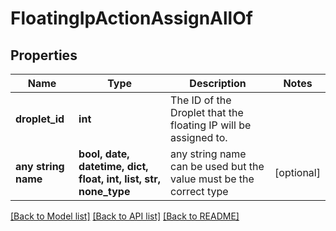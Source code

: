 # FloatingIpActionAssignAllOf


## Properties
Name | Type | Description | Notes
------------ | ------------- | ------------- | -------------
**droplet_id** | **int** | The ID of the Droplet that the floating IP will be assigned to. | 
**any string name** | **bool, date, datetime, dict, float, int, list, str, none_type** | any string name can be used but the value must be the correct type | [optional]

[[Back to Model list]](../README.md#documentation-for-models) [[Back to API list]](../README.md#documentation-for-api-endpoints) [[Back to README]](../README.md)


